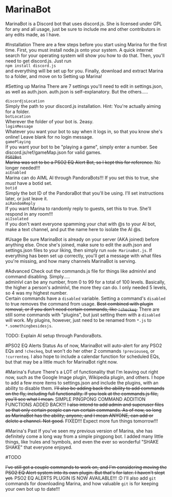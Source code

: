 # MarinaBot
MarinaBot is a Discord bot that uses discord.js. She is licensed under GPL for any and all usage, just be sure to include me and other contributors in any edits made, as I have.

#Installation
There are a few steps before you start using Marina for the first time. First, you must install node.js onto your system. A quick internet search for your operating system will show you how to do that. Then, you'll need to get discord.js. Just run<br>`npm install discord.js`<br>and everything will be set up for you. Finally, download and extract Marina to a folder, and move on to Setting up Marina!

#Setting up Marina
There are 7 settings you'll need to edit in settings.json, as well as auth.json. auth.json is self-explanatory. But the others.....

`discordjsLocation`<br>Simply the path to your discord.js installation. Hint: You're actually aiming for a folder.<br>
`botLocation`<br>Wherever the folder of your bot is. 2easy.<br>
`loginMessage`<br>Whatever you want your bot to say when it logs in, so that you know she's online! Leave blank for no login message.<br>
`gamePlaying`<br>If you want your bot to be "playing a game", simply enter a number. See discord.js/ref/gameMap.json for valid games.<br>
~~`PSO2Bot`<br>Marina was set to be a PSO2 EQ Alert Bot, so I kept this for reference.~~ No longer needed!!!<br>
`aiEnabled`<br>Marina can do AIML AI through PandoraBots!!! If you set this to true, she *must* have a botid set.<br>
`botid`<br>Simply the bot ID of the PandoraBot that you'll be using. I'll set instructions later, or just leave it.<br>
`aiRandomReply`<br>If you want Marina to randomly reply to guests, set this to true. She'll respond in any room!!!<br>
`aiIsolated`<br>If you don't want everyone spamming your chat with @s to your AI bot, make a text channel, and put the name here to isolate the AI @s.

#Usage
Be sure MarinaBot is already on your server (AKA joined) before anything else. Once she's joined, make sure to edit the auth.json and settings.json files to your liking, then simply run `node MarinaBot.js`. If everything has been set up correctly, you'll get a message with what files you're missing, and how many channels MarinaBot is serving.

#Advanced
Check out the commands.js file for things like adminlvl and command disabling. Simply.....<br>
adminlvl can be any number, from 0 to 99 for a total of 100 levels. Basically, the higher a person's adminlvl, the more they can do. I only needed 5 levels, so 4 was my highest number.<br>
Certain commands have a `disabled` variable. Setting a command's `disabled` to true removes the command from usage. ~~Best combined with plugin removal, or if you don't need certain commands, like `!checkeq`.~~ There are still some commands with "plugins", but just setting them with a `disabled` will work. My plugins, however, just need to be renamed from `*.js` to `*.somethingbesidesjs`.

TODO: Explain AI setup through PandoraBots.

#PSO2 EQ Alerts Status
As of now, MarinaBot will auto-alert for any PSO2 EQs and `!checkeq`, but won't do her other 2 commands `!previouseq`, or `!currenteq`. I also hope to include a calendar function for scheduled EQs, but that may be a little much for MarinaBot right now.

#Marina's Future
There's a LOT of functionality that I'm leaving out right now, such as the Google Image plugin, Wikipedia plugin, and others. I hope to add a few more items to settings.json and include the plugins, with an ability to disable them. ~~I'll also be adding back the ability to add commands on the fly, including full functionality. If you look at the commands.js file, you'll see what I mean.~~ SIMPLE PINGPONG COMMAND ADDITION FUNCTIONS ADDED BACK!!! ~~I also intend to add admin and superuser files so that only certain people can run certain commands. As of now, so long as MarinaBot has the ability, anyone, and I mean ANYONE, can add or delete a channel. Not good.~~ FIXED!!! Expect more fun things tomorrow!!!

#Marina's Past
If you've seen my previous version of Marina, she has definitely come a long way from a simple pingpong bot. I added many little things, like !rules and !symbols, and even the ever so wonderful "SHAKE SHAKE" that everyone enjoyed.

#TODO

~~I've still got a couple commands to work on, and I'm considering moving the PSO2 EQ Alert system into its own plugin. But that's for later. I haven't slept yet.~~ PSO2 EQ ALERTS PLUGIN IS NOW AVAILABLE!!! :D I'll also add `git` commands for downloading Marina, and how valuable `git` is for keeping your own bot up to date!!!
